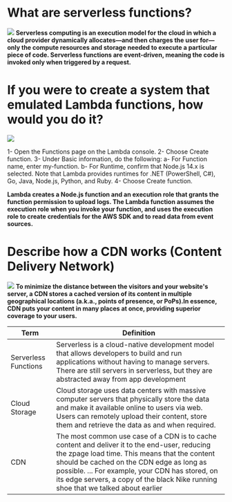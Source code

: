 # What are serverless functions?

![](https://cdn-media-1.freecodecamp.org/images/1*x_v5NRC3TTMt1MaYl1gMUg.jpeg)
**Serverless computing is an execution model for the cloud in which a cloud provider dynamically allocates—and then charges the user for—only the compute resources and storage needed to execute a particular piece of code. Serverless functions are event-driven, meaning the code is invoked only when triggered by a request.**

# If you were to create a system that emulated Lambda functions, how would you do it?
![](https://openupthecloud.com/wp-content/uploads/2020/11/docker-lambda.png?ezimgfmt=rs:342x188/rscb2/ng:webp/ngcb2)

1- Open the Functions page on the Lambda console. 
2- Choose Create function.
3- Under Basic information, do the following: 
  a- For Function name, enter my-function. 
  b- For Runtime, confirm that Node.js 14.x is selected. Note that Lambda provides runtimes for .NET (PowerShell, C#), Go, Java, Node.js, Python, and Ruby. 
4- Choose Create function. 

**Lambda creates a Node.js function and an execution role that grants the function permission to upload logs. The Lambda function assumes the execution role when you invoke your function, and uses the execution role to create credentials for the AWS SDK and to read data from event sources.**

# Describe how a CDN works (Content Delivery Network)
![](https://www.globaldots.com/hs-fs/hubfs/cdne.png?width=590&name=cdne.png)
**To minimize the distance between the visitors and your website's server, a CDN stores a cached version of its content in multiple geographical locations (a.k.a., points of presence, or PoPs).In essence, CDN puts your content in many places at once, providing superior coverage to your users.**

| Term       |       Definition             |
| -----------|------------------------------|
|Serverless Functions|Serverless is a cloud-native development model that allows developers to build and run applications without having to manage servers. There are still servers in serverless, but they are abstracted away from app development|
|Cloud Storage|Cloud storage uses data centers with massive computer servers that physically store the data and make it available online to users via web. Users can remotely upload their content, store them and retrieve the data as and when required.|
|CDN|The most common use case of a CDN is to cache content and deliver it to the end-user, reducing the zpage load time. This means that the content should be cached on the CDN edge as long as possible. ... For example, your CDN has stored, on its edge servers, a copy of the black Nike running shoe that we talked about earlier|


